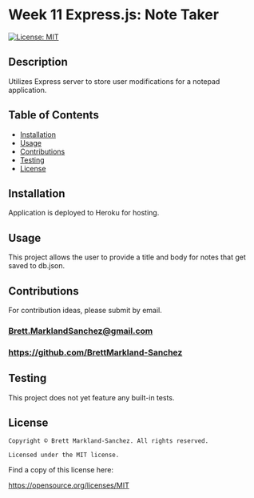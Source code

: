   # Week 11 Express.js: Note Taker
  [![License: MIT](https://img.shields.io/badge/License-MIT-yellow.svg)](https://opensource.org/licenses/MIT)
  ## Description
  Utilizes Express server to store user modifications for a notepad application.
  ## Table of Contents
  - [Installation](#installation)
  - [Usage](#usage)
  - [Contributions](#contributions)
  - [Testing](#testing)
  - [License](#license)
  ## Installation
  Application is deployed to Heroku for hosting.
  ## Usage
  This project allows the user to provide a title and body for notes that get saved to db.json.
  ## Contributions
  For contribution ideas, please submit by email.
  ### Brett.MarklandSanchez@gmail.com
  ### https://github.com/BrettMarkland-Sanchez
  ## Testing
  This project does not yet feature any built-in tests.
  ## License
  
    Copyright © Brett Markland-Sanchez. All rights reserved.

    Licensed under the MIT license.

      

  Find a copy of this license here:

  https://opensource.org/licenses/MIT
  